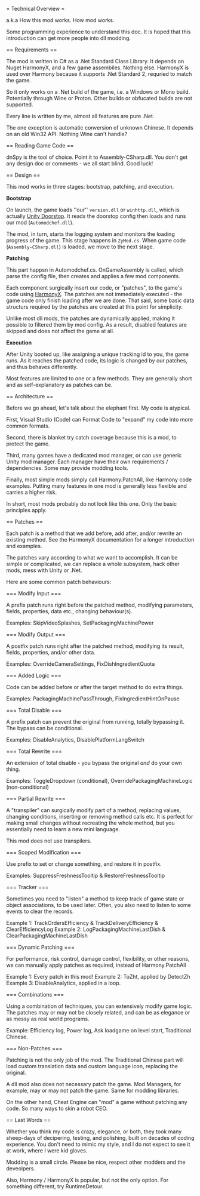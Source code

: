 = Technical Overview =

a.k.a How this mod works.  How mod works.

Some programming experience to understand this doc.
It is hoped that this introduction can get more people into dll modding.


== Requirements ==

The mod is written in C# as a .Net Standard Class Library.
It depends on Nuget HarmonyX, and a few game assembiles.  Nothing else.
HarmonyX is used over Harmony because it supports .Net Standard 2, requried to match the game.

So it only works on a .Net build of the game, i.e. a Windows or Mono build.  Potentially through Wine or Proton.
Other builds or obfucated builds are not supported.

Every line is written by me, almost all features are pure .Net.

The one exception is automatic conversion of unknown Chinese.  It depends on an old Win32 API.  Nothing Wine can't handle?


== Reading Game Code ==

dnSpy is the tool of choice.  Point it to Assembly-CSharp.dll.
You don't get any design doc or comments - we all start blind.  Good luck!


== Design ==

This mod works in three stages: bootstrap, patching, and execution.

**Bootstrap**

On launch, the game loads ''our'' `version.dll` or `winhttp.dll`, which is actually [Unity Doorstop](https://github.com/NeighTools/UnityDoorstop/wiki).
It reads the doorstop config then loads and runs our mod (`Automodchef.dll`).

The mod, in turn, starts the logging system and monitors the loading progress of the game.
This stage happens in `ZyMod.cs`.  When game code (`Assembly-CSharp.dll`) is loaded,
we move to the next stage.

**Patching**

This part happsn in Automodchef.cs.  OnGameAssembly is called, which parse the config file,
then creates and applies a few mod components.

Each component surgically insert our code, or "patches", to the game's code using [HarmonyX](https://github.com/BepInEx/HarmonyX/wiki).
The patches are not immediately executed - the game code only finish loading after we are done.
That said, some basic data structurs required by the patches are created at this point for simplicity.

Unlike most dll mods, the patches are dynamically applied, making it possible to filtered them by mod config.
As a result, disabled features are skipped and does not affect the game at all.

**Execution**

After Unity booted up, like assigning a unique tracking id to you, the game runs.
As it reaches the patched code, its logic is changed by our patches, and thus behaves differently.

Most features are limited to one or a few methods.
They are generally short and as self-explanatory as patches can be.


== Architecture ==

Before we go ahead, let's talk about the elephant first.  My code is atypical.

First, Visual Studio (Code) can Format Code to "expand" my code into more common formats.

Second, there is blanket try catch coverage because this is a mod, to protect the game.

Third, many games have a dedicated mod manager, or can use generic Unity mod manager.
Each manager have their own requirements / dependencies.  Some may provide modding tools.

Finally, most simple mods simply call Harmony.PatchAll, like Harmony code examples.
Putting many features in one mod is generally less flexible and carries a higher risk.

In short, most mods probably do not look like this one.  Only the basic principles apply.


== Patches ==

Each patch is a method that we add before, add after, and/or rewrite an existing method.
See the HarmonyX documentation for a longer introduction and examples.

The patches vary according to what we want to accomplish.
It can be simple or complicated, we can replace a whole subsystem, hack other mods, mess with Unity or .Net.

Here are some common patch behaviours:

=== Modify Input ===

A prefix patch runs right before the patched method, modifying parameters, fields, properties, data etc., changing behaviour(s).

Examples: SkipVideoSplashes, SetPackagingMachinePower

=== Modify Output ===

A postfix patch runs right after the patched method, modifying its result, fields, properties, and/or other data.

Examples: OverrideCameraSettings, FixDishIngredientQuota

=== Added Logic ===

Code can be added before or after the target method to do extra things.

Examples: PackagingMachinePassThrough, FixIngredientHintOnPause

=== Total Disable ===

A prefix patch can prevent the original from running, totally bypassing it.
The bypass can be conditional.

Examples: DisableAnalytics, DisablePlatformLangSwitch

=== Total Rewrite ===

An extension of total disable - you bypass the original *and* do your own thing.

Examples: ToggleDropdown (conditional), OverridePackagingMachineLogic (non-conditional)

=== Partial Rewrite ===

A "transpiler" can surgically modify part of a method, replacing values, changing conditions, inserting or removing method calls etc.
It is perfect for making small changes without recreating the whole method, but you essentially need to learn a new mini language.

This mod does not use transpilers.

=== Scoped Modification ===

Use prefix to set or change something, and restore it in postfix.

Examples: SuppressFreshnessTooltip & RestoreFreshnessTooltip

=== Tracker ===

Sometimes you need to "listen" a method to keep track of game state or object associations, to be used later.
Often, you also need to listen to some events to clear the records.

Example 1: TrackOrdersEfficiency & TrackDeliveryEfficiency & ClearEfficiencyLog
Example 2: LogPackagingMachineLastDish & ClearPackagingMachineLastDish

=== Dynamic Patching ===

For performance, risk control, damage control, flexibility, or other reasons, we can manually apply patches as required, instead of Harmony.PatchAll

Example 1: Every patch in this mod!
Example 2: ToZht, applied by DetectZh
Example 3: DisableAnalytics, applied in a loop.

=== Combinations ===

Using a combination of techniques, you can extensively modify game logic.
The patches may or may not be closely related, and can be as elegance or as messy as real world programs.

Example: Efficiency log, Power log, Ask loadgame on level start, Traditional Chinese.

=== Non-Patches ===

Patching is not the only job of the mod.
The Traditional Chinese part will load custom translation data and custom language icon, replacing the original.

A dll mod also does not necessary patch the game.
Mod Managers, for example, may or may not patch the game.  Same for modding libraries.

On the other hand, Cheat Engine can "mod" a game without patching any code.
So many ways to skin a robot CEO.


== Last Words ==

Whether you think my code is crazy, elegance, or both, they took many sheep-days of decipering, testing, and polishing, built on decades of coding experience.
You don't need to mimic my style, and I do not expect to see it at work, where I were kid gloves.

Modding is a small circle.  Please be nice, respect other modders and the deveolpers.

Also, Harmony / HarmonyX is popular, but not the only option.  For something different, try RuntimeDetour.
